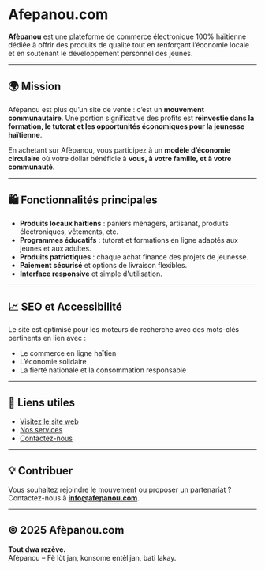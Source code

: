 # Afepanou.com

**Afèpanou** est une plateforme de commerce électronique 100% haïtienne dédiée à offrir des produits de qualité tout en renforçant l’économie locale et en soutenant le développement personnel des jeunes.

---

## 🌍 Mission

Afèpanou est plus qu’un site de vente : c’est un **mouvement communautaire**. Une portion significative des profits est **réinvestie dans la formation, le tutorat et les opportunités économiques pour la jeunesse haïtienne**.

En achetant sur Afèpanou, vous participez à un **modèle d’économie circulaire** où votre dollar bénéficie à **vous, à votre famille, et à votre communauté**.

---

## 🛍️ Fonctionnalités principales

- **Produits locaux haïtiens** : paniers ménagers, artisanat, produits électroniques, vêtements, etc.
- **Programmes éducatifs** : tutorat et formations en ligne adaptés aux jeunes et aux adultes.
- **Produits patriotiques** : chaque achat finance des projets de jeunesse.
- **Paiement sécurisé** et options de livraison flexibles.
- **Interface responsive** et simple d'utilisation.

---

## 📈 SEO et Accessibilité

Le site est optimisé pour les moteurs de recherche avec des mots-clés pertinents en lien avec :
- Le commerce en ligne haïtien
- L’économie solidaire
- La fierté nationale et la consommation responsable

---

## 🔗 Liens utiles

- [Visitez le site web](https://afepanou.com)
- [Nos services](https://afepanou.com/services)
- [Contactez-nous](mailto:info@afepanou.com)

---

## 💡 Contribuer

Vous souhaitez rejoindre le mouvement ou proposer un partenariat ? Contactez-nous à **info@afepanou.com**.

---

## © 2025 Afèpanou.com

**Tout dwa rezève.**  
Afèpanou – Fè lòt jan, konsome entèlijan, bati lakay.

